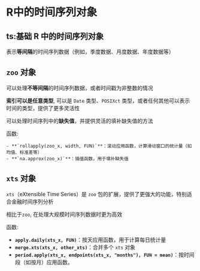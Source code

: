 # R中的时间序列对象

## ts:基础 R 中的时间序列对象

表示**等间隔**的时间序列数据（例如，季度数据、月度数据、年度数据等）

## `zoo` 对象

可以处理**不等间隔**的时间序列数据，或者时间戳为非整数的情况

**索引可以是任意类型**, 可以是 `Date` 类型、`POSIXct` 类型，或者任何其他可以表示时间的类型，提供了更多灵活性

可以处理时间序列中的**缺失值**，并提供灵活的填补缺失值的方法

函数:

	- **`rollapply(zoo_x, width, FUN)`**：滚动应用函数，计算滑动窗口的统计量（如均值、标准差等）
	- **`na.approx(zoo_x)`**：插值函数，用于填补缺失值

## `xts` 对象

`xts`（eXtensible Time Series）是 `zoo` 包的扩展，提供了更强大的功能，特别适合金融时间序列分析

相比于`zoo`, 在处理大规模时间序列数据时更为高效

函数:

- **`apply.daily(xts_x, FUN)`**：按天应用函数，用于计算每日统计量
- **`merge.xts(xts_x, other_xts)`**：合并多个 `xts` 对象
- **`period.apply(xts_x, endpoints(xts_x, "months"), FUN = mean)`**：按时间段（如按月）应用函数。

